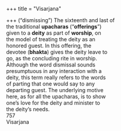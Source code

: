 +++
title = "Visarjana"

+++
(“dismissing”) The sixteenth and last of  
the traditional **upacharas** (“**offerings**”)  
given to a **deity** as part of **worship**, on  
the model of treating the deity as an  
honored guest. In this offering, the  
devotee (**bhakta**) gives the deity leave to  
go, as the concluding rite in worship.  
Although the word dismissal sounds  
presumptuous in any interaction with a  
deity, this term really refers to the words  
of parting that one would say to any  
departing guest. The underlying motive  
here, as for all the upacharas, is to show  
one’s love for the deity and minister to  
the deity’s needs.  
757  
Visarjana